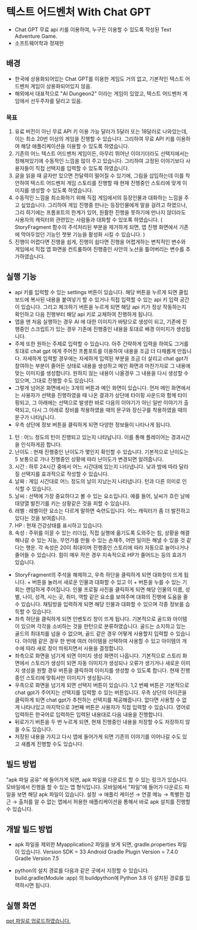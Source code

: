 # 텍스트 어드벤처 With Chat GPT
- Chat GPT 무료 api 키를 이용하여, 누구든 이용할 수 있도록 작성된 Text Adventure Game.
- 소프트웨어학과 정재헌

## 배경
- 한국에 상용화되어있는 Chat GPT를 이용한 게임도 거의 없고, 기본적인 텍스트 어드벤처 게임이 상용화되어있지 않음.
- 해외에서 대표적으로 "AI Dungeon2" 이라는 게임이 있었고, 텍스트 어드벤처 게임에서 선두주자를 달리고 있음.

### 목표
1. 유료 버전이 아닌 무료 API 키 이용 가능 달러가 5달러 또는 18달러로 나와았는데, 이는 최소 20번 이상의 게임을 진행할 수 있습니다. 그리하여 무료 API 키를 이용하여 해당 애플리케이션을 이용할 수 있도록 하였습니다.
2. 기존의 어느 텍스트 어드벤처 게임이든, 아무리 뛰어난 이야기더라도 선택지에서는 정해져있기에 수동적인 느낌을 많이 주고 있습니다. 그리하여 고정된 이야기보다 사용자들이 직접 선택지를 입력할 수 있도록 하였습니다.
3. 글을 읽을 때 글자만 있으면 전달력이 떨어질 수 있기에, 그림을 삽입하는데 이를 착안하여 텍스트 어드벤처 게임 스토리를 진행할 때 현재 진행중인 스토리에 맞게 이미지를 생성할 수 있도록 하였습니다.
4. 수동적인 느낌을 최소화하기 위해 직접 게임에서의 등장인물과 대화하는 느낌을 주고 싶었습니다. 그리하여 게임 진행중 만나는 등장인물에게 말을 걸려고 하였으나, 그리 하기에는 프롬포트의 한계가 있어, 원활한 진행을 못하기에 만나지 않더라도 사용자의 캐릭터와 관련있는 사람들과 대화할 수 있또록 하였습니다. ( StoryFragment 함수의 주석처리된 부분을 제거하게 되면, 앱 진행 화면에서 기존에 막아두었던 기능인 챗봇 기능을 활성화 시킬 수 있습니다. )
5. 진행이 어렵다면 진행을 쉽게, 진행이 쉽다면 진행을 어렵게하는 변칙적인 변수와 게임에서 직접 앱 화면을 컨트롤하여 진행중인 사안의 노선을 틀어버리는 변수를 추가하였습니다.

## 실행 기능
- api 키를 입력할 수 있는 settings 버튼이 있습니다. 해당 버튼을 누르게 되면 클립보드에 복사된 내용을 붙여넣기 할 수 있거나 직접 입력할 수 있는 api 키 입력 공간이 있습니다. 그리고 체크하기 버튼을 누르게 되면 해당 api 키가 정상 작동하는지 확인하고 다음 진행부터 해당 api 키로 교체하여 진행하게 됩니다.
- 앱을 맨 처음 실행하는 경우 AI 에 대한 이미지가 바탕으로 생성이 되고, 기존에 진행중인 스크립트가 있는 경우 기존에 진행중인 내용을 토대로 배경 이미지가 생성됩니다.
- 주제 또한 원하는 주제로 입력할 수 있습니다. 아주 간략하게 입력을 하여도 그거를 토대로 chat gpt 에게 주어진 프롬포트를 이용하여 내용을 조금 더 다채롭게 만듭니다. 자세하게 입력할 경우에는 자세하게 입력된 부분을 조금 더 살리고 chat gpt가 참여하는 부분이 줄어든 상태로 내용을 생성하고 메인 화면과 마찬가지로 그 내용에 맞는 이미지를 생성합니다. 원하지 않는 내용이 나올경우 그 내용을 다시 생성할 수 있으며, 그대로 진행할 수도 있습니다.
- 그렇게 넘어온 화면에서는 3개의 버튼과 메인 화면이 있습니다. 먼저 메인 화면에서는 사용자가 선택을 진행하였을 때 나온 결과가 상단에 타이핑 사운드와 함께 타이핑되고, 그 아래에는 선택으로 발생한 바로 다음의 이야기가 아닌 일반 이야기가 출력되고, 다시 그 아래로 장비를 착용하였을 때의 문구와 장신구를 착용하였을 때의 문구가 나타납니다.
- 우측 상단에 정보 버튼을 클릭하게 되면 다양한 정보들이 나타나게 됩니다. 
1. 턴 : 어느 정도의 턴이 진행되고 있는지 나타납니다. 이를 통해 플레이어는 경과시간을 인식하게끔 합니다.
2. 난이도 : 현재 진행중인 난이도가 몇인지 확인할 수 있습니다. 기본적으로 난이도는 5 보통으로 가나 진행중인 상황에 따라 난이도가 변경되면 알려줍니다.
3. 시간 : 하루 24시간 중에서 어느 시간대에 있는지 나타냅니다. 낮과 밤에 따라 달라질 선택지를 효과적으로 작성할 수 있습니다.
4. 날짜 : 게임 시간대로 어느 정도의 날이 지났는지 나타냅니다. 턴과 다른 의미로 인식할 수 있습니다.
5. 날씨 : 선택에 가장 중요하다고 볼 수 있는 요소입니다. 예를 들어, 날씨가 흐린 날에 태양열 발전기를 키는 상황같은 것을 피할 수 있습니다.
6. 레벨 : 레벨이란 요소는 다르게 말하면 숙련도입니다. 어느 캐릭터가 좀 더 발전하고 있다는 것을 보여줍니다.
7. HP : 현재 건강상태를 표시하고 있습니다. 
8. 속성 : 주위를 이끌 수 있는 리더십, 직접 실행에 옮기도록 도와주는 힘, 상황을 해결해나갈 수 있는 지능, 무언가를 만들 수 있는 손재주, 어떤 일이든 해낼 수 있을 것 같다는 행운. 각 속성은 20이 최대이며 진행중인 스토리에 따라 자동으로 늘어나거나 줄어들 수 있습니다. 힘이 매우 작은 경우 지속적으로 HP가 줄어드는 등의 효과가 있습니다.
- StoryFragment의 주석을 해제하고, 우측 하단을 클릭하게 되면 대화창이 뜨게 됩니다. + 버튼을 눌러서 새로운 인물과 대화할 수 있고 이 + 버튼을 누를 수 있는 기회는 랜덤하게 주어집니다. 인물 프로필 사진을 클릭하게 되면 해당 인물의 이름, 성별, 나이, 성격, 사는 곳, 취미, 역할 같은 요소를 보여주며 대화의 진행에 도움을 줄 수 있습니다. 채팅방을 입력하게 되면 해당 인물과 대화할 수 있으며 각종 정보를 습득할 수 있습니다. 
- 좌측 하단을 클릭하게 되면 인벤토리 창이 뜨게 됩니다. 기본적으로 골드와 아이템이 있으며 각각을 소비하는 것을 한턴으로 분류하였습니다. 골드는 소지하고 있는 골드의 최대치를 넘을 수 없으며, 골드 같은 경우 어떻게 사용할지 입력할 수 있습니다. 아이템 같은 경우 한 번에 여러 아이템을 선택하여 사용할 수 있고 아이템의 개수에 따라 새로 창이 띄워지면서 사용을 결정합니다.
- 좌측으로 화면을 넘기게 되면 이미지 생성 화면이 나옵니다. 기본적으로 스토리 화면에서 스토리가 생성이 되면 자동 이미지가 생성되나 오류가 생기거나 새로운 이미지 생성을 원할 경우 버튼을 클릭하여 이미지를 생성할 수 있도록 합니다. 현재 진행중인 스토리에 맞춰서만 이미지가 생성됩니다.
- 우측으로 화면을 넘기게 되면 선택지 버튼이 있습니다. 1,2 번째 버튼은 기본적으로 chat gpt가 주어지는 선택지를 입력할 수 있는 버튼입니다. 우측 상단의 아이콘을 클릭하게 되면 chat gpt가 추천하는 선택지를 제공해줍니다. 없다면 사용할 수 없게 나타나있고 마지막으로 3번째 버튼은 사용자가 직접 입력할 수 있습니다. 영어로 입력하든 한국어로 입력하든 입력된 내용대로 다음 내용을 진행합니다.
- 뒤로가기 버튼을 두 번 누르게 되면, 현재 진행중인 내용을 저장할 수도 저장하지 않을 수도 있습니다.
- 저장된 내용을 가지고 다시 앱에 들어가게 되면 기존의 이야기를 이어나갈 수도 있고 새롭게 진행할 수도 있습니다.

## 빌드 방법
"apk 파일 공유" 에 들어가게 되면, apk 파일을 다운로드 할 수 있는 링크가 있습니다. 
모바일에서 진행을 할 수 있는 앱 형식입니다. 모바일에서 "파일"에 들어가 다운로드 파일을 보면 해당 apk 파일이 있습니다.
설정 → 애플리 케이션 → 연결 메뉴 → 특별한 접근 → 출처를 알 수 없는 앱에서 허용한 애플리케이션을 통해서 바로 apk 설치를 진행할 수 있습니다.

## 개발 빌드 방법
- apk 파일을 제외한 Myapplication2 파일을 보게 되면, gradle.properties 파일이 있습니다.
Version SDK = 33
Android Gradle Plugin Version = 7.4.0
Gradle Version 7.5

- python의 설치 경로를 다음과 같은 곳에서 지정할 수 있습니다.
build.gradle(Module :app) 의 buildpython에 Python 3.8 이 설치된 경로를 입력하시면 됩니다.


## 실행 화면
[ppt 파일로 업로드하였습니다.](https://docs.google.com/presentation/d/1eWM-0duuiCpjtNNpWgbGHTBPmDYZiRXx29EWBjFabCU/edit#slide=id.g226e19cf707_2_99)






